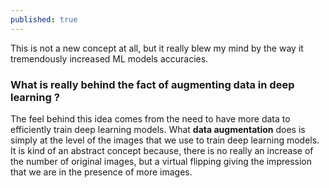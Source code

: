 ```yaml
---
published: true
---
```


This is not a new concept at all, but it really blew my mind by the way it tremendously increased ML models accuracies. 
 
 ### What is really behind the fact of augmenting data in deep learning ?
 
The feel behind this idea comes from the need to have more data to efficiently train deep learning models. What **data augmentation** does is simply at the level of the images that we use to train deep learning models. It is kind of an abstract concept because, there is no really an increase of the number of original images, but a virtual flipping giving the impression that we are in the presence of more images.
